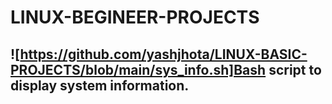 # LINUX-BEGINEER-PROJECTS

## ![https://github.com/yashjhota/LINUX-BASIC-PROJECTS/blob/main/sys_info.sh]Bash script to display system information.
